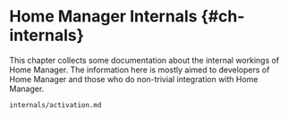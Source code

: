 # Home Manager Internals {#ch-internals}

This chapter collects some documentation about the internal workings
of Home Manager. The information here is mostly aimed to developers of
Home Manager and those who do non-trivial integration with Home
Manager.


```{=include=} sections
internals/activation.md
```
